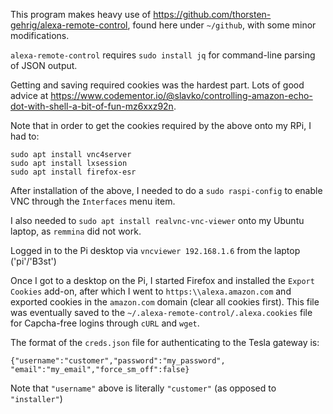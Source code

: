 This program makes heavy use of https://github.com/thorsten-gehrig/alexa-remote-control, found here under `~/github`, with some minor modifications.

`alexa-remote-control` requires `sudo install jq` for command-line parsing of JSON output.

Getting and saving required cookies was the hardest part. Lots of good advice at https://www.codementor.io/@slavko/controlling-amazon-echo-dot-with-shell-a-bit-of-fun-mz6xxz92n.

Note that in order to get the cookies required by the above onto my RPi, I had to:

```
sudo apt install vnc4server
sudo apt install lxsession
sudo apt install firefox-esr
```

After installation of the above, I needed to do a `sudo raspi-config` to enable VNC through the `Interfaces` menu item.

I also needed to `sudo apt install realvnc-vnc-viewer` onto my Ubuntu laptop, as `remmina` did not work.

Logged in to the Pi desktop via `vncviewer 192.168.1.6` from the laptop ('pi'/'B3st')

Once I got to a desktop on the Pi, I started Firefox and installed the `Export Cookies` add-on, after which I went to `https:\\alexa.amazon.com` and exported cookies in the `amazon.com` domain (clear all cookies first). This file was eventually saved to the `~/.alexa-remote-control/.alexa.cookies` file for Capcha-free logins through `cURL` and `wget`.

The format of the `creds.json` file for authenticating to the Tesla gateway is:

```
{"username":"customer","password":"my_password", "email":"my_email","force_sm_off":false}
```

Note that `"username"` above is literally `"customer"` (as opposed to `"installer"`)